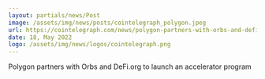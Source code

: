 ```yaml
---
layout: partials/news/Post
image: /assets/img/news/posts/cointelegraph_polygon.jpeg
url: https://cointelegraph.com/news/polygon-partners-with-orbs-and-defi-org-to-launch-an-accelerator-program
date: 18, May 2022
logo: /assets/img/news/logos/cointelegraph.png
---
```


Polygon partners with Orbs and DeFi.org to launch an accelerator program
